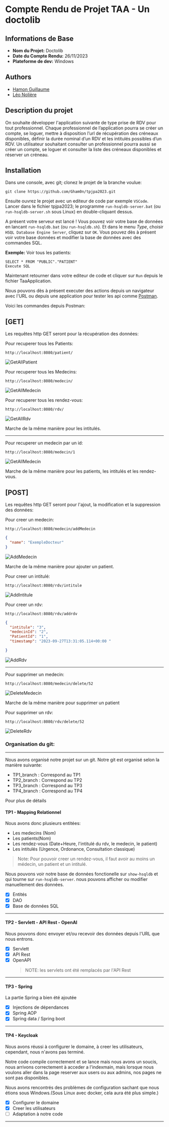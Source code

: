 # Compte Rendu de Projet TAA - Un doctolib

## Informations de Base

- **Nom du Projet:** Doctolib
- **Date du Compte Rendu:** 26/11/2023
- **Plateforme de dev:** Windows

## Authors

- [Hamon Guillaume](https://github.com/Gham0n/tpjpa2023)
- [Léo Nolière](https://github.com/LeoNoliere)

## Description du projet

On souhaite développer l'application suivante de type prise de RDV pour tout professionnel. Chaque professionnel de l’application pourra se créer un compte, se loguer, mettre à disposition l’url de récupération des créneaux disponibles, définir la durée nominal d’un RDV et les intitulés possibles d’un RDV.
Un utilisateur souhaitant consulter un professionnel pourra aussi se créer un compte, se loguer et consulter la liste des créneaux disponibles et réserver un créneau.

## Installation

Dans une console, avec git; clonez le projet de la branche voulue:

```
git clone https://github.com/Gham0n/tpjpa2023.git
```

Ensuite ouvrez le projet avec un editeur de code par exemple `VSCode`.
Lancer dans le fichier tpjpa2023; le programme `run-hsqldb-server.bat` (ou `run-hsqldb-server.sh` sous Linux) en double-cliquant dessus.

A présent votre serveur est lancé ! Vous pouvez voir votre base de données en lancant `run-hsqldb.bat` (ou `run-hsqldb.sh`). Et dans le menu _Type_, choisir `HSQL Database Engine Server`, cliquez sur `OK`. Vous pouvez dès à présent voir votre base données et modifier la base de données avec des commandes SQL.

**Exemple:** Voir tous les patients:

```
SELECT * FROM "PUBLIC"."PATIENT"
Execute SQL
```

Maintenant retourner dans votre editeur de code et cliquer sur `Run` depuis le fichier TaaApplication.

Nous pouvons dès à présent executer des actions depuis un navigateur avec l'URL ou depuis une application pour tester les api comme [Postman](<https://fr.wikipedia.org/wiki/Postman_(logiciel)>).

Voici les commandes depuis Postman:

## [GET]

Les requêtes http GET seront pour la récupération des données:

Pour recuperer tous les Patients:

```
http://localhost:8080/patient/
```

![GetAllPatient](Images/getAllPatient.png "GetAllPatient")

Pour recuperer tous les Medecins:

```
http://localhost:8080/medecin/
```

![GetAllMedecin](Images/getAllMedecin.png "GetAllMedecin")

Pour recuperer tous les rendez-vous:

```
http://localhost:8080/rdv/
```

![GetAllRdv](Images/getAllRdv.png "GetAllRdv")

Marche de la même manière pour les intitulés.

---

Pour recuperer un medecin par un id:

```
http://localhost:8080/medecin/1
```

![GetAllMedecin](Images/getMedecin1.png "GetAllMedecin")

Marche de la même manière pour les patients, les intitulés et les rendez-vous.

## [POST]

Les requêtes http GET seront pour l'ajout, la modification et la suppression des données:

Pour creer un medecin:

```
http://localhost:8080/medecin/addMedecin
```

```Json
{
  "name": "ExempleDocteur"
}
```

![AddMedecin](Images/addMedecin.png "AddMedecin")

Marche de la même manière pour ajouter un patient.

Pour creer un intitulé:

```
http://localhost:8080/rdv/intitule
```

![AddIntitule](Images/Create_intitule.png "AddIntitule")

Pour creer un rdv:

```
http://localhost:8080/rdv/addrdv
```

```Json
{
  "intitule": "3",
  "medecinId": "2",
  "PatientId": "1",
  "timestamp": "2023-09-27T13:31:05.114+00:00 "

}
```

![AddRdv](Images/addRdv.png "AddRdv")

---

Pour supprimer un medecin:

```
http://localhost:8080/medecin/delete/52
```

![DeleteMedecin](Images/deleteMedecin_patient.png "DeleteMedecin")

Marche de la même manière pour supprimer un patient

Pour supprimer un rdv:

```
http://localhost:8080/rdv/delete/52
```

![DeleteRdv](Images/deleteRdv.png "DeleteRdv")

### Organisation du git:

---

Nous avons organisé notre projet sur un git. Notre git est organisé selon la manière suivante:

- TP1_branch : Correspond au TP1
- TP2_branch : Correspond au TP2
- TP3_branch : Correspond au TP3
- TP4_branch : Correspond au TP4

Pour plus de détails

#### TP1 - Mapping Relationnel

Nous avons donc plusieurs entitées:

- Les medecins (Nom)
- Les patients(Nom)
- Les rendez-vous (Date+Heure, l'intitulé du rdv, le medecin, le patient)
- Les intitulés (Urgence, Ordonance, Consultation classique)

> Note: Pour pouvoir creer un rendez-vous, il faut avoir au moins un médecin, un patient et un intitulé.

Nous pouvons voir notre base de données fonctionelle sur `show-hsqldb` et qui tourne sur `run-hsqldb-server`. nous pouvons afficher ou modifier manuellement des données.

- [x] Entités
- [x] DAO
- [x] Base de données SQL

---

#### TP2 - Servlett - API Rest - OpenAI

Nous pouvons donc envoyer et/ou recevoir des données depuis l'URL que nous entrons.

- [x] Servlett
- [x] API Rest
- [x] OpenAPI
  > NOTE: les servlets ont été remplacés par l'API Rest

---

#### TP3 - Spring

La partie Spring a bien été ajoutée

- [x] Injections de dépendances
- [x] Spring AOP
- [x] Spring data / Spring boot

---

#### TP4 - Keycloak

Nous avons réussi à configurer le domaine, à creer les utilisateurs, cependant, nous n'avons pas terminé.

Notre code compile correctement et se lance mais nous avons un soucis, nous arrivons correctement à acceder a l'indexmain, mais lorsque nous voulons aller dans la page reserver aux users ou aux admins, nos pages ne sont pas disponibles.

Nous avons rencontrés des problèmes de configuration sachant que nous étions sous Windows.(Sous Linux avec docker, cela aura été plus simple.)

- [x] Configurer le domaine
- [x] Creer les utilisateurs
- [ ] Adaptation à notre code

---
